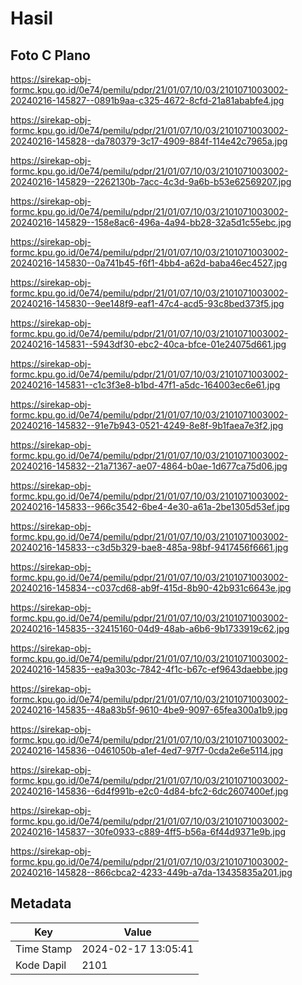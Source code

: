 # Hasil

## Foto C Plano

https://sirekap-obj-formc.kpu.go.id/0e74/pemilu/pdpr/21/01/07/10/03/2101071003002-20240216-145827--0891b9aa-c325-4672-8cfd-21a81ababfe4.jpg

https://sirekap-obj-formc.kpu.go.id/0e74/pemilu/pdpr/21/01/07/10/03/2101071003002-20240216-145828--da780379-3c17-4909-884f-114e42c7965a.jpg

https://sirekap-obj-formc.kpu.go.id/0e74/pemilu/pdpr/21/01/07/10/03/2101071003002-20240216-145829--2262130b-7acc-4c3d-9a6b-b53e62569207.jpg

https://sirekap-obj-formc.kpu.go.id/0e74/pemilu/pdpr/21/01/07/10/03/2101071003002-20240216-145829--158e8ac6-496a-4a94-bb28-32a5d1c55ebc.jpg

https://sirekap-obj-formc.kpu.go.id/0e74/pemilu/pdpr/21/01/07/10/03/2101071003002-20240216-145830--0a741b45-f6f1-4bb4-a62d-baba46ec4527.jpg

https://sirekap-obj-formc.kpu.go.id/0e74/pemilu/pdpr/21/01/07/10/03/2101071003002-20240216-145830--9ee148f9-eaf1-47c4-acd5-93c8bed373f5.jpg

https://sirekap-obj-formc.kpu.go.id/0e74/pemilu/pdpr/21/01/07/10/03/2101071003002-20240216-145831--5943df30-ebc2-40ca-bfce-01e24075d661.jpg

https://sirekap-obj-formc.kpu.go.id/0e74/pemilu/pdpr/21/01/07/10/03/2101071003002-20240216-145831--c1c3f3e8-b1bd-47f1-a5dc-164003ec6e61.jpg

https://sirekap-obj-formc.kpu.go.id/0e74/pemilu/pdpr/21/01/07/10/03/2101071003002-20240216-145832--91e7b943-0521-4249-8e8f-9b1faea7e3f2.jpg

https://sirekap-obj-formc.kpu.go.id/0e74/pemilu/pdpr/21/01/07/10/03/2101071003002-20240216-145832--21a71367-ae07-4864-b0ae-1d677ca75d06.jpg

https://sirekap-obj-formc.kpu.go.id/0e74/pemilu/pdpr/21/01/07/10/03/2101071003002-20240216-145833--966c3542-6be4-4e30-a61a-2be1305d53ef.jpg

https://sirekap-obj-formc.kpu.go.id/0e74/pemilu/pdpr/21/01/07/10/03/2101071003002-20240216-145833--c3d5b329-bae8-485a-98bf-9417456f6661.jpg

https://sirekap-obj-formc.kpu.go.id/0e74/pemilu/pdpr/21/01/07/10/03/2101071003002-20240216-145834--c037cd68-ab9f-415d-8b90-42b931c6643e.jpg

https://sirekap-obj-formc.kpu.go.id/0e74/pemilu/pdpr/21/01/07/10/03/2101071003002-20240216-145835--32415160-04d9-48ab-a6b6-9b1733919c62.jpg

https://sirekap-obj-formc.kpu.go.id/0e74/pemilu/pdpr/21/01/07/10/03/2101071003002-20240216-145835--ea9a303c-7842-4f1c-b67c-ef9643daebbe.jpg

https://sirekap-obj-formc.kpu.go.id/0e74/pemilu/pdpr/21/01/07/10/03/2101071003002-20240216-145835--48a83b5f-9610-4be9-9097-65fea300a1b9.jpg

https://sirekap-obj-formc.kpu.go.id/0e74/pemilu/pdpr/21/01/07/10/03/2101071003002-20240216-145836--0461050b-a1ef-4ed7-97f7-0cda2e6e5114.jpg

https://sirekap-obj-formc.kpu.go.id/0e74/pemilu/pdpr/21/01/07/10/03/2101071003002-20240216-145836--6d4f991b-e2c0-4d84-bfc2-6dc2607400ef.jpg

https://sirekap-obj-formc.kpu.go.id/0e74/pemilu/pdpr/21/01/07/10/03/2101071003002-20240216-145837--30fe0933-c889-4ff5-b56a-6f44d9371e9b.jpg

https://sirekap-obj-formc.kpu.go.id/0e74/pemilu/pdpr/21/01/07/10/03/2101071003002-20240216-145828--866cbca2-4233-449b-a7da-13435835a201.jpg


## Metadata

| Key        | Value               |
| ---------- | ------------------- |
| Time Stamp | 2024-02-17 13:05:41 |
| Kode Dapil | 2101                |



